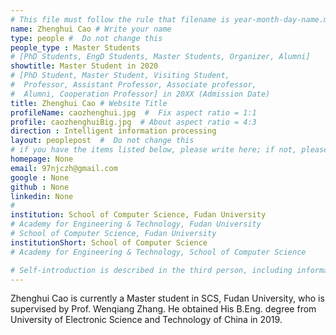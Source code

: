 ```yaml
---
# This file must follow the rule that filename is year-month-day-name.md .
name: Zhenghui Cao # Write your name
type: people #  Do not change this
people_type : Master Students
# [PhD Students, EngD Students, Master Students, Organizer, Alumni]
showtitle: Master Student in 2020
# [PhD Student, Master Student, Visiting Student,
#  Professor, Assistant Professor, Associate professor,
#  Alumni, Cooperation Professor] in 20XX (Admission Date)
title: Zhenghui Cao # Website Title
profileName: caozhenghui.jpg  #  Fix aspect ratio = 1:1
profile: caozhenghuiBig.jpg  # About aspect ratio = 4:3
direction : Intelligent information processing
layout: peoplepost  #  Do not change this
# if you have the items listed below, please write here; if not, please write None.
homepage: None
email: 97njczh@gmail.com
google : None
github : None
linkedin: None
# 
institution: School of Computer Science, Fudan University
# Academy for Engineering & Technology, Fudan University
# School of Computer Science, Fudan University
institutionShort: School of Computer Science
# Academy for Engineering & Technology, School of Computer Science

# Self-introduction is described in the third person, including information such as educational experience(B/M/P), graduation career development 
---
```


Zhenghui Cao is currently a Master student in SCS, Fudan University, who is supervised by Prof. Wenqiang Zhang. He obtained His B.Eng. degree from University of Electronic Science and Technology of China in 2019.



 

